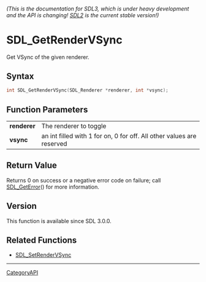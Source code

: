 ###### (This is the documentation for SDL3, which is under heavy development and the API is changing! [SDL2](https://wiki.libsdl.org/SDL2/) is the current stable version!)
# SDL_GetRenderVSync

Get VSync of the given renderer.

## Syntax

```c
int SDL_GetRenderVSync(SDL_Renderer *renderer, int *vsync);

```

## Function Parameters

|                  |                                                                       |
| ---------------- | --------------------------------------------------------------------- |
| **renderer**     | The renderer to toggle                                                |
| **vsync**        | an int filled with 1 for on, 0 for off. All other values are reserved |

## Return Value

Returns 0 on success or a negative error code on failure; call
[SDL_GetError](SDL_GetError)() for more information.

## Version

This function is available since SDL 3.0.0.

## Related Functions

* [SDL_SetRenderVSync](SDL_SetRenderVSync)

----
[CategoryAPI](CategoryAPI)

